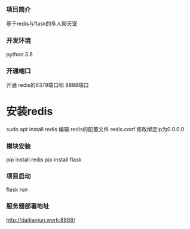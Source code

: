 
### 项目简介
 基于redis与flask的多人聊天室

### 开发环境
python 3.8
### 开通端口
开通 redis的6379端口和 8888端口

# 安装redis
sudo apt install redis
编辑 redis的配置文件 redis.conf 修改绑定ip为0.0.0.0

### 模块安装
pip install redis
pip install flask


### 项目启动 
flask run



### 服务器部署地址

http://daitianjun.work:8888/
